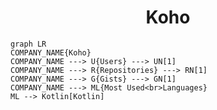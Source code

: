 <h1 align="center">Koho</h1>

```mermaid
graph LR
COMPANY_NAME{Koho}
COMPANY_NAME ---> U{Users} ---> UN[1]
COMPANY_NAME ---> R{Repositories} ---> RN[1]
COMPANY_NAME ---> G{Gists} ---> GN[1]
COMPANY_NAME ---> ML{Most Used<br>Languages}
ML --> Kotlin[Kotlin]
```
